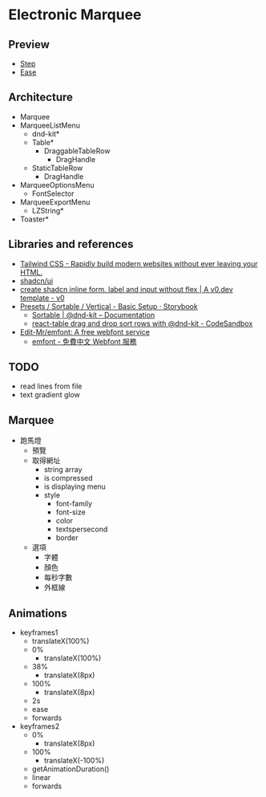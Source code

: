 # Electronic Marquee

## Preview

- [Step](/marquee-step.webm)
- [Ease](/marquee-ease.webm)

## Architecture

- Marquee
- MarqueeListMenu
  - dnd-kit*
  - Table*
    - DraggableTableRow
      - DragHandle
  - StaticTableRow
    - DragHandle
- MarqueeOptionsMenu
  - FontSelector
- MarqueeExportMenu
  - LZString*
- Toaster*

## Libraries and references

- [Tailwind CSS - Rapidly build modern websites without ever leaving your HTML.](https://tailwindcss.com/)
- [shadcn/ui](https://ui.shadcn.com/)
- [create shadcn inline form. label and input without flex | A v0.dev template - v0](https://v0.dev/r/RvJVJrJ9L55)
- [Presets / Sortable / Vertical - Basic Setup ⋅ Storybook](https://master--5fc05e08a4a65d0021ae0bf2.chromatic.com/?path=/story/presets-sortable-vertical--basic-setup&globals=backgrounds.grid:false)
  - [Sortable | @dnd-kit – Documentation](https://docs.dndkit.com/presets/sortable)
  - [react-table drag and drop sort rows with @dnd-kit - CodeSandbox](https://codesandbox.io/s/react-table-drag-and-drop-sort-rows-with-dnd-kit-btpy9)
- [Edit-Mr/emfont: A free webfont service](https://github.com/Edit-Mr/emfont)
  - [emfont - 免費中文 Webfont 服務](https://font.emtech.cc/)

## TODO

- read lines from file
- text gradient glow

## Marquee

- 跑馬燈
  - 預覽
  - 取得網址
    - string array
    - is compressed
    - is displaying menu
    - style
      - font-family
      - font-size
      - color
      - textspersecond
      - border
  - 選項
    - 字體
    - 顏色
    - 每秒字數
    - 外框線

## Animations

- keyframes1
  - translateX(100%)
  - 0%
    - translateX(100%)
  - 38%
    - translateX(8px)
  - 100%
    - translateX(8px)
  - 2s
  - ease
  - forwards
- keyframes2
  - 0%
    - translateX(8px)
  - 100%
    - translateX(-100%)
  - getAnimationDuration()
  - linear
  - forwards
